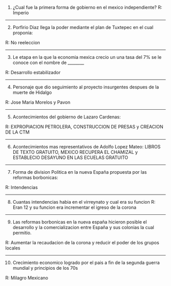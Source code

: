 1. ¿Cual fue la primera forma de gobierno en el mexico independiente?
R: Imperio 

---
2. Porfirio Diaz llega la poder mediante el plan de Tuxtepec en el cual proponia:  

R: No reeleccion 

---

3. Le etapa en la que la economia mexica crecio un una tasa del 7% se le conoce con el nombre de ________

R: Desarrollo estabilizador

---
4. Personaje que dio seguimiento al proyecto insurgentes despues de la muerte de Hidalgo

R: Jose Maria Morelos y Pavon

---
5. Acontecimientos del gobierno de Lazaro Cardenas:

R: EXPROPIACION PETROLERA, CONSTRUCCION DE PRESAS y CREACION DE LA CTM

---
6. Acontecimientos mas representativos de Adolfo Lopez Mateo: 
LIBROS DE TEXTO GRATUITO, MEXICO RECUPERA EL CHAMIZAL y ESTABLECIO DESAYUNO EN LAS ECUELAS GRATUITO

---
7. Forma de division Politica en la nueva España propuesta por las reformas borbonicas: 

R: Intendencias

---
8. Cuantas intendencias habia en el virreynato y cual era su funcion
R: Eran 12 y su funcion era incrementar el igreso de la corona

---
9. Las reformas borbonicas en la nueva españa hicieron posible el desarrollo y la comercializacion entre España y sus colonias la cual permitio.

R: Aumentar la recaudacion de la corona y reducir el poder de los grupos locales 

---
10. Crecimiento economico logrado por el pais a fin de la segunda guerra mundial y principios de los 70s

R: Milagro Mexicano
